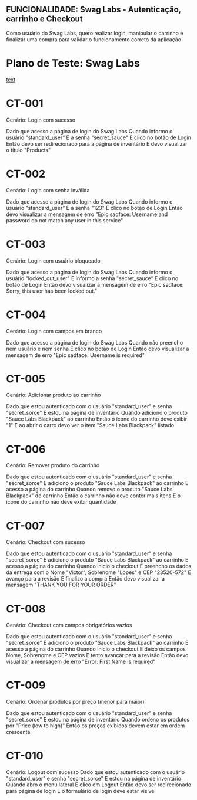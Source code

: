 ## FUNCIONALIDADE: Swag Labs - Autenticação, carrinho e Checkout

Como usuário do Swag Labs, quero realizar login, manipular o carrinho e finalizar uma compra para
validar o funcionamento correto da aplicação.

# Plano de Teste: Swag Labs

[text](https://docs.google.com/spreadsheets/d/1sR9aDBWShZhyX3YnE_k4vTwE2Uq9PJSB7HLsQuKWdNk/edit?usp=sharing)

# CT-001

Cenário: Login com sucesso

Dado que acesso a página de login do Swag Labs
Quando informo o usuário "standard_user"
E a senha "secret_sauce"
E clico no botão de Login
Então devo ser redirecionado para a página de inventário
E devo visualizar o título "Products"

# CT-002

Cenário: Login com senha inválida

Dado que acesso a página de login do Swag Labs
Quando informo o usuário "standard_user"
E a senha "123"
E clico no botão de Login
Então devo visualizar a mensagem de erro "Epic sadface: Username and password do not match any user in this service"

# CT-003

Cenário: Login com usuário bloqueado

Dado que acesso a página de login do Swag Labs
Quando informo o usuário "locked_out_user"
E informo a senha "secret_sauce"
E clico no botão de Login
Então devo visualizar a mensagem de erro "Epic sadface: Sorry, this user has been locked out."

# CT-004

Cenário: Login com campos em branco

Dado que acesso a página de login do Swag Labs
Quando não preencho nem usuário e nem senha
E clico no botão de Login
Então devo visualizar a mensagem de erro "Epic sadface: Username is required"

# CT-005

Cenário: Adicionar produto ao carrinho

Dado que estou autenticado com o usuário "standard_user" e senha "secret_sorce"
E estou na página de inventário
Quando adiciono o produto "Sauce Labs Blackpack" ao carrinho
Então o ícone do carrinho deve exibir "1"
E ao abrir o carro devo ver o item "Sauce Labs Blackpack" listado

# CT-006

Cenário: Remover produto do carrinho

Dado que estou autenticado com o usuário "standard_user" e senha "secret_sorce"
E adiciono o produto "Sauce Labs Blackpack" ao carrinho
E acesso a página do carrinho
Quando removo o produto "Sauce Labs Blackpack" do carrinho
Então o carrinho não deve conter mais itens
E o ícone do carrinho não deve exibir quantidade

# CT-007

Cenário: Checkout com sucesso

Dado que estou autenticado com o usuário "standard_user" e senha "secret_sorce"
E adiciono o produto "Sauce Labs Blackpack" ao carrinho
E acesso a página do carrinho
Quando inicio o checkout
E preencho os dados da entrega com o Nome "Victor", Sobrenome "Lopes" e CEP "23520-572"
E avanço para a revisão
E finalizo a compra
Então devo visualizar a mensagem "THANK YOU FOR YOUR ORDER"

# CT-008

Cenário: Checkout com campos obrigatórios vazios

Dado que estou autenticado com o usuário "standard_user" e senha "secret_sorce"
E adiciono o produto "Sauce Labs Blackpack" ao carrinho
E acesso a página do carrinho
Quando inicio o checkout
E deixo os campos Nome, Sobrenome e CEP vazios
E tento avançar para a revisão
Então devo visualizar a mensagem de erro "Error: First Name is required"

# CT-009

Cenário: Ordenar produtos por preço (menor para maior)

Dado que estou autenticado com o usuário "standard_user" e senha "secret_sorce"
E estou na página de inventário
Quando ordeno os produtos por "Price (low to high)"
Então os preços exibidos devem estar em ordem crescente

# CT-010

Cenário: Logout com sucesso
Dado que estou autenticado com o usuário "standard_user" e senha "secret_sorce"
E estou na página de inventário
Quando abro o menu lateral
E clico em Logout
Então devo ser redirecionado para página de login
E o formulário de login deve estar visível
